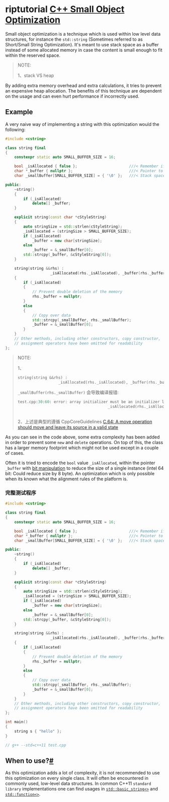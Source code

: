 # riptutorial [C++ Small Object Optimization](https://riptutorial.com/cplusplus/example/31654/small-object-optimization)

Small object optimization is a technique which is used within low level data structures, for instance the `std::string` (Sometimes referred to as Short/Small String Optimization). It's meant to use stack space as a buffer instead of some allocated memory in case the content is small enough to fit within the reserved space.

> NOTE: 
>
> 1、stack  VS heap

By adding extra memory overhead and extra calculations, it tries to prevent an expensive heap allocation. The benefits of this technique are dependent on the usage and can even hurt performance if incorrectly used.

## Example

A very naive way of implementing a string with this optimization would the following:

```C++
#include <cstring>

class string final
{
	constexpr static auto SMALL_BUFFER_SIZE = 16;

	bool _isAllocated { false };                       ///< Remember if we allocated memory
	char *_buffer { nullptr };                         ///< Pointer to the buffer we are using
	char _smallBuffer[SMALL_BUFFER_SIZE] = { '\0' };   ///< Stack space used for SMALL OBJECT OPTIMIZATION

public:
	~string()
	{
		if (_isAllocated)
			delete[] _buffer;
	}

	explicit string(const char *cStyleString)
	{
		auto stringSize = std::strlen(cStyleString);
		_isAllocated = (stringSize > SMALL_BUFFER_SIZE);
		if (_isAllocated)
			_buffer = new char[stringSize];
		else
			_buffer = &_smallBuffer[0];
		std::strcpy(_buffer, &cStyleString[0]);
	}

	string(string &&rhs) :
					_isAllocated(rhs._isAllocated), _buffer(rhs._buffer), _smallBuffer(rhs._smallBuffer) //< Not needed if allocated
	{
		if (_isAllocated)
		{
			// Prevent double deletion of the memory
			rhs._buffer = nullptr;
		}
		else
		{
			// Copy over data
			std::strcpy(_smallBuffer, rhs._smallBuffer);
			_buffer = &_smallBuffer[0];
		}
	}
	// Other methods, including other constructors, copy constructor,
	// assignment operators have been omitted for readability
};

```

> NOTE: 
>
> 1、
>
> ```C++
> string(string &&rhs) :
> 					_isAllocated(rhs._isAllocated), _buffer(rhs._buffer), _smallBuffer(rhs._smallBuffer) //< Not needed if allocated
> ```
>
> `_smallBuffer(rhs._smallBuffer)` 会导致编译报错:
>
> ```C++
> test.cpp:30:60: error: array initializer must be an initializer list or string literal
>                                         _isAllocated(rhs._isAllocated), _buffer(rhs._buffer), _smallBuffer(rhs._smallBuffer) //< Not needed if allocated
>                                                                                               ^
> 
> ```
>
> 2、上述是典型的遵循 CppCoreGuidelines [C.64: A move operation should move and leave its source in a valid state](https://github.com/isocpp/CppCoreGuidelines/blob/master/CppCoreGuidelines.md#c64-a-move-operation-should-move-and-leave-its-source-in-a-valid-state)

As you can see in the code above, some extra complexity has been added in order to prevent some `new` and `delete` operations. On top of this, the class has a larger memory footprint which might not be used except in a couple of cases.



Often it is tried to encode the `bool` value `_isAllocated`, within the pointer `_buffer` with [bit manipulation](https://riptutorial.com/cplusplus/topic/3016/bit-manipulation) to reduce the size of a single instance (intel 64 bit: Could reduce size by 8 byte). An optimization which is only possible when its known what the alignment rules of the platform is.



### 完整测试程序

```C++
#include <cstring>

class string final
{
	constexpr static auto SMALL_BUFFER_SIZE = 16;

	bool _isAllocated { false };                       ///< Remember if we allocated memory
	char *_buffer { nullptr };                         ///< Pointer to the buffer we are using
	char _smallBuffer[SMALL_BUFFER_SIZE] = { '\0' };   ///< Stack space used for SMALL OBJECT OPTIMIZATION

public:
	~string()
	{
		if (_isAllocated)
			delete[] _buffer;
	}

	explicit string(const char *cStyleString)
	{
		auto stringSize = std::strlen(cStyleString);
		_isAllocated = (stringSize > SMALL_BUFFER_SIZE);
		if (_isAllocated)
			_buffer = new char[stringSize];
		else
			_buffer = &_smallBuffer[0];
		std::strcpy(_buffer, &cStyleString[0]);
	}

	string(string &&rhs) :
					_isAllocated(rhs._isAllocated), _buffer(rhs._buffer)   //, _smallBuffer(rhs._smallBuffer) //< Not needed if allocated
	{
		if (_isAllocated)
		{
			// Prevent double deletion of the memory
			rhs._buffer = nullptr;
		}
		else
		{
			// Copy over data
			std::strcpy(_smallBuffer, rhs._smallBuffer);
			_buffer = &_smallBuffer[0];
		}
	}
	// Other methods, including other constructors, copy constructor,
	// assignment operators have been omitted for readability
};

int main()
{
	string s { "hello" };
}

// g++ --std=c++11 test.cpp

```

## When to use?[#](https://riptutorial.com/cplusplus/example/31654/small-object-optimization#undefined)

As this optimization adds a lot of complexity, it is not recommended to use this optimization on every single class. It will often be encountered in commonly used, low-level data structures. In common C++11 `standard library` implementations one can find usages in [`std::basic_string<>`](https://riptutorial.com/cplusplus/topic/488/std--string) and [`std::function<>`](https://riptutorial.com/cplusplus/topic/2294/std--function--to-wrap-any-element-that-is-callable).